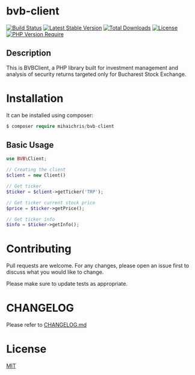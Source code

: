 # bvb-client

[![Build Status](https://travis-ci.com/phplicengine/bitly.svg?branch=master)](https://travis-ci.com/phplicengine/bitly)
[![Latest Stable Version](http://poser.pugx.org/mihaichris/bvb-client/v)](https://packagist.org/packages/phpunit/phpunit) [![Total Downloads](http://poser.pugx.org/mihaichris/bvb-client/downloads)](https://packagist.org/packages/phpunit/phpunit) [![License](http://poser.pugx.org/mihaichris/bvb-client/license)](https://packagist.org/packages/phpunit/phpunit) [![PHP Version Require](http://poser.pugx.org/mihaichris/bvb-client/require/php)](https://packagist.org/packages/phpunit/phpunit)

## Description

This is BVBClient, a PHP library built for investment management and analysis of security returns targeted only for Bucharest Stock Exchange.

# Installation

It can be installed using composer:
```php
$ composer require mihaichris/bvb-client
```


## Basic Usage

```php
use BVB\Client;

// Creating the client
$client = new Client()

// Get ticker
$ticker = $client->getTicker('TRP');

// Get ticker current stock price
$price = $ticker->getPrice();

// Get ticker info
$info = $ticker->getInfo();

```

# Contributing
Pull requests are welcome. For any changes, please open an issue first to discuss what you would like to change.

Please make sure to update tests as appropriate.

# CHANGELOG
 Please refer to [CHANGELOG.md](https://github.com/mihaichris/bvb-client/blob/main/CHANGELOG.md)


# License
[MIT](https://opensource.org/licenses/MIT)